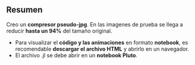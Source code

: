 ## Resumen

Creo un **compresor pseudo-jpg**. En las imagenes de prueba se llega a reducir **hasta un 94%** del tamaño original.

* Para visualizar el **código y las animaciones** en formato **notebook**, es recomendable **descargar el archivo HTML** y abrirlo en un navegador.
* El archivo .jl se debe abrir en un **notebook Pluto**.

